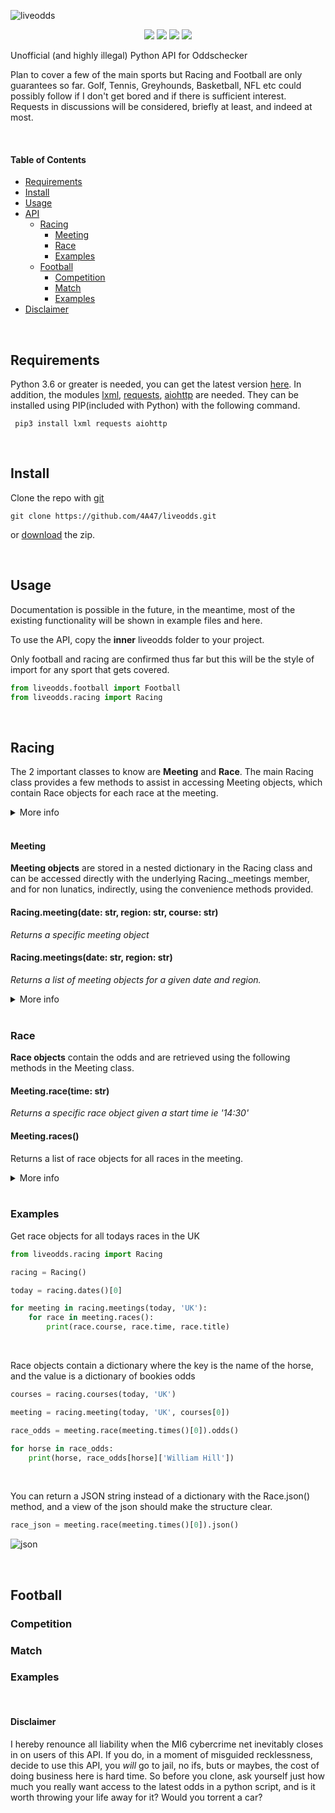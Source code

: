 ![liveodds](https://i.postimg.cc/fb9KZ044/liveodds-tp.png)

<p align="center">
  <img src="https://i.postimg.cc/6pC44nV9/build-joints-brightgreen.png">
  <img src="https://i.postimg.cc/DmkBxCk0/joint-passing-brightgreen.png">
  <img src="https://i.postimg.cc/3NDtjsqz/checks-bouncing-brightgreen.png">
  <img src="https://i.postimg.cc/0Q4twkVp/comments-0-yellowgreen.png">
</p>


Unofficial (and highly illegal) Python  API for Oddschecker


Plan to cover a few of the main sports but Racing and Football are only guarantees so far. Golf, Tennis, Greyhounds, Basketball, NFL etc could possibly follow if I don't get bored and if there is sufficient interest. Requests in discussions will be considered, briefly at least, and indeed at most.

<br>

#### Table of Contents
- [Requirements](#requirements)
- [Install](#install)
- [Usage](#usage)
- [API](#racing)
    - [Racing](#racing)
        - [Meeting](#meeting)
        - [Race](#race)
        - [Examples](#examples-1)
    - [Football](#racing)
        - [Competition](#competition)
        - [Match](#match)
        - [Examples](#examples-2)
- [Disclaimer](#disclaimer)

<br>

## Requirements
Python 3.6 or greater is needed, you can get the latest version [here](https://www.python.org/downloads/). In addition, the modules [lxml](https://lxml.de/), [requests](https://requests.readthedocs.io/en/master/), [aiohttp](https://docs.aiohttp.org/en/stable/) are needed. They can be installed using PIP(included with Python) with the following command.

` pip3 install lxml requests aiohttp`

<br>

## Install

Clone the repo with [git](https://git-scm.com/downloads)

`git clone https://github.com/4A47/liveodds.git`

or [download](https://github.com/4A47/liveodds/archive/main.zip) the zip.


<br>

## Usage
Documentation is possible in the future, in the meantime, most of the existing functionality will be shown in example files and here.

To use the API, copy the **inner** liveodds folder to your project. 

Only football and racing are confirmed thus far but this will be the style of import for any sport that gets covered.

```python
from liveodds.football import Football
from liveodds.racing import Racing
```

<br>

## Racing
The 2 important classes to know are **Meeting** and **Race**. The main Racing class provides a few methods to assist in accessing Meeting objects, which contain Race objects for each race at the meeting.

<details>
<summary>More info</summary>

#### Public methods and properties

| Methods                                      | Description                                                                          |
|----------------------------------------------|--------------------------------------------------------------------------------------|
| courses(date: str, region: str)              | Returns a list of string course names for a given date and region                    |
| dates()                                      | Returns a list of string dates where races are available                             |
| meeting(date: str, region: str, course: str) | Returns a specific meeting object for a given date, region and course                |
| meetings(date: str, region: str)             | Returns a list of Meeting objects for all meetings on a given date in a given region |
| meetings_dict(date: str, region: str)        | Returns a dict of Meeting objects for all meetings on a given date in a given region |
| regions(date: str)                           | Returns a list of string region codes for a given date                               |


</details>

<br>

#### Meeting

**Meeting objects** are stored in a nested dictionary in the Racing class and can be accessed directly with the underlying Racing._meetings member, and for non lunatics, indirectly, using the convenience methods provided.


#### Racing.meeting(date: str, region: str, course: str)
_Returns a specific meeting object_


#### Racing.meetings(date: str, region: str)
_Returns a list of meeting objects for a given date and region._

<details>
<summary>More info</summary>

#### Public methods and properties

| Methods          | Description                                                          |
|------------------|----------------------------------------------------------------------|
| race(time: str)  | Returns a specific Race object from the meeting for a given off time |
| races()          | Returns a dictionary of all races from the meeting                   |
| times()          | Returns a list of string off times for all races at meeting          |


| Properties       | Description                               |
|------------------|-------------------------------------------|
| date: str        | Date of the race                          |
| region: str      | 2 or 3 letter region code (ALL CAPS)      |
| course: str      | Name of the course                        |

</details>
<br>

### Race

**Race objects** contain the odds and are retrieved using the 
following methods in the Meeting class. 

#### Meeting.race(time: str)
_Returns a specific race object given a start time ie '14:30'_


#### Meeting.races()
Returns a list of race objects for all races in the meeting.

<details>
<summary>More info</summary>

#### Public methods and properties

| Methods                 | Description                                                                       |
|-------------------------|-----------------------------------------------------------------------------------|
| horses()                | Returns a list of string: horses in the race                                      |
| odds(horse: str = None) | Returns odds dictionary for specific horse if given, otherwise all horses in race |
| json()                  | Returns JSON string of odds for every horses in race                              |
| update_odds()           | Updates the odds of the race                                                      |


| Properties      | Description                                             |
|-----------------|---------------------------------------------------------|
| course :str     | The name of the course                                  |
| date: str       | Date of the meeting                                     |
| region: str     | 2 or 3 letter region code (ALL CAPS)                    |
| time :str       | The off time of the race                                |
| title: str      | The name of the race (Very inconsistent outside UK/IRE) |

</details>
<br>


### Examples

Get race objects for all todays races in the UK

```python
from liveodds.racing import Racing

racing = Racing()

today = racing.dates()[0]

for meeting in racing.meetings(today, 'UK'):
    for race in meeting.races():
        print(race.course, race.time, race.title)
```
<br>

Race objects contain a dictionary where the key is the name of the horse, and the value is a dictionary of bookies odds

```python
courses = racing.courses(today, 'UK')

meeting = racing.meeting(today, 'UK', courses[0])

race_odds = meeting.race(meeting.times()[0]).odds()

for horse in race_odds:
    print(horse, race_odds[horse]['William Hill'])
```
<br>

You can return a JSON string instead of a dictionary with the Race.json() method, and a view of the json should make the structure clear.

```python
race_json = meeting.race(meeting.times()[0]).json()
```

![json](https://i.postimg.cc/CMR4LSMw/json.png)

<br>

## Football


### Competition


### Match


### Examples


<br>


#### Disclaimer
I hereby renounce all liability when the MI6 cybercrime net inevitably closes in on users of this API. If you do, in a moment of misguided recklessness, decide to use this API, you *will* go to jail, no ifs, buts or maybes, the cost of doing business here is hard time. So before you clone, ask yourself just how much you really want access to the latest odds in a python script, and is it worth throwing your life away for it? Would you torrent a car?

